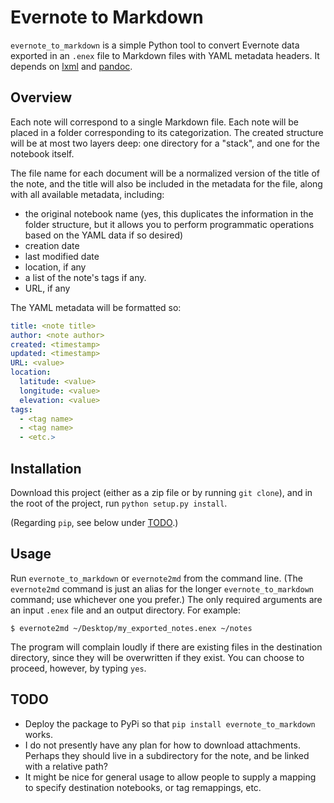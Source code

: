 # Evernote to Markdown

`evernote_to_markdown` is a simple Python tool to convert Evernote data exported
in an `.enex` file to Markdown files with YAML metadata headers. It depends on
[lxml] and [pandoc].

[lxml]: http://lxml.de
[pandoc]: http://pandoc.org

## Overview

Each note will correspond to a single Markdown file. Each note will be placed in
a folder corresponding to its categorization. The created structure will be at
most two layers deep: one directory for a "stack", and one for the notebook
itself.

The file name for each document will be a normalized version of the title of the
note, and the title will also be included in the metadata for the file, along
with all available metadata, including:

  - the original notebook name (yes, this duplicates the information in the
    folder structure, but it allows you to perform programmatic operations based
    on the YAML data if so desired)
  - creation date
  - last modified date
  - location, if any
  - a list of the note's tags if any.
  - URL, if any

The YAML metadata will be formatted so:

```yaml
title: <note title>
author: <note author>
created: <timestamp>
updated: <timestamp>
URL: <value>
location:
  latitude: <value>
  longitude: <value>
  elevation: <value>
tags:
  - <tag name>
  - <tag name>
  - <etc.>
```

## Installation

Download this project (either as a zip file or by running `git clone`), and
in the root of the project, run `python setup.py install`.

(Regarding `pip`, see below under [TODO](#todo).)

## Usage

Run `evernote_to_markdown` or `evernote2md` from the command line. (The
`evernote2md` command is just an alias for the longer `evernote_to_markdown`
command; use whichever one you prefer.) The only required arguments are an input
`.enex` file and an output directory. For example:

```shell
$ evernote2md ~/Desktop/my_exported_notes.enex ~/notes
```

The program will complain loudly if there are existing files in the destination
directory, since they will be overwritten if they exist. You can choose to
proceed, however, by typing `yes`.

## TODO

  - Deploy the package to PyPi so that `pip install evernote_to_markdown` works.
  - I do not presently have any plan for how to download attachments. Perhaps
    they should live in a subdirectory for the note, and be linked with a
    relative path?
  - It might be nice for general usage to allow people to supply a mapping to
    specify destination notebooks, or tag remappings, etc.
